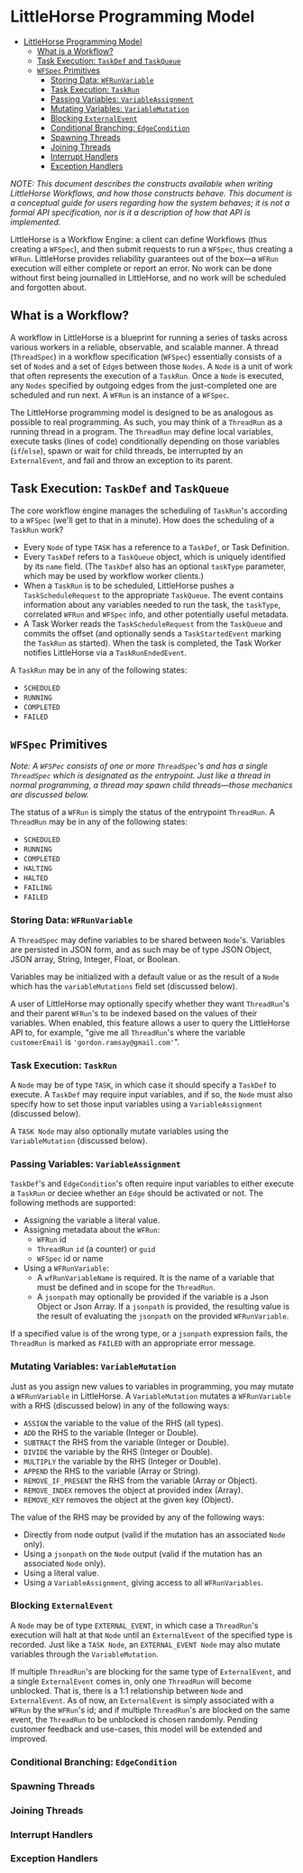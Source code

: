 # LittleHorse Programming Model

<!-- TOC -->

- [LittleHorse Programming Model](#littlehorse-programming-model)
  - [What is a Workflow?](#what-is-a-workflow)
  - [Task Execution: `TaskDef` and `TaskQueue`](#task-execution-taskdef-and-taskqueue)
  - [`WFSpec` Primitives](#wfspec-primitives)
    - [Storing Data: `WFRunVariable`](#storing-data-wfrunvariable)
    - [Task Execution: `TaskRun`](#task-execution-taskrun)
    - [Passing Variables: `VariableAssignment`](#passing-variables-variableassignment)
    - [Mutating Variables: `VariableMutation`](#mutating-variables-variablemutation)
    - [Blocking `ExternalEvent`](#blocking-externalevent)
    - [Conditional Branching: `EdgeCondition`](#conditional-branching-edgecondition)
    - [Spawning Threads](#spawning-threads)
    - [Joining Threads](#joining-threads)
    - [Interrupt Handlers](#interrupt-handlers)
    - [Exception Handlers](#exception-handlers)

<!-- /TOC -->

*NOTE: This document describes the constructs available when writing LittleHorse Workflows, and how those constructs behave. This document is a conceptual guide for users regarding how the system behaves; it is not a formal API specification, nor is it a description of how that API is implemented.*

LittleHorse is a Workflow Engine: a client can define Workflows (thus creating a `WFSpec`), and then submit requests to run a `WFSpec`, thus creating a `WFRun`. LittleHorse provides reliability guarantees out of the box—a `WFRun` execution will either complete or report an error. No work can be done without first being journalled in LittleHorse, and no work will be scheduled and forgotten about.

## What is a Workflow?

A workflow in LittleHorse is a blueprint for running a series of tasks across various workers in a reliable, observable, and scalable manner. A thread (`ThreadSpec`) in a workflow specification (`WFSpec`) essentially consists of a set of `Node`s and a set of `Edge`s between those `Nodes`. A `Node` is a unit of work that often represents the execution of a `TaskRun`. Once a `Node` is executed, any `Nodes` specified by outgoing edges from the just-completed one are scheduled and run next. A `WFRun` is an instance of a `WFSpec`.

The LittleHorse programming model is designed to be as analogous as possible to real programming. As such, you may think of a `ThreadRun` as a running thread in a program. The `ThreadRun` may define local variables, execute tasks (lines of code) conditionally depending on those variables (`if`/`else`), spawn or wait for child threads, be interrupted by an `ExternalEvent`, and fail and throw an exception to its parent.

## Task Execution: `TaskDef` and `TaskQueue`
The core workflow engine manages the scheduling of `TaskRun`'s according to a `WFSpec` (we'll get to that in a minute). How does the scheduling of a `TaskRun` work?

* Every `Node` of type `TASK` has a reference to a `TaskDef`, or Task Definition.
* Every `TaskDef` refers to a `TaskQueue` object, which is uniquely identified by its `name` field. (The `TaskDef` also has an optional `taskType` parameter, which may be used by workflow worker clients.)
* When a `TaskRun` is to be scheduled, LittleHorse pushes a `TaskScheduleRequest` to the appropriate `TaskQueue`. The event contains information about any variables needed to run the task, the `taskType`, correlated `WFRun` and `WFSpec` info, and other potentially useful metadata.
* A Task Worker reads the `TaskScheduleRequest` from the `TaskQueue` and commits the offset (and optionally sends a `TaskStartedEvent` marking the `TaskRun` as started). When the task is completed, the Task Worker notifies LittleHorse via a `TaskRunEndedEvent`.

A `TaskRun` may be in any of the following states:
* `SCHEDULED`
* `RUNNING`
* `COMPLETED`
* `FAILED`

## `WFSpec` Primitives
*Note: A `WFSPec` consists of one or more `ThreadSpec`'s and has a single `ThreadSpec` which is designated as the entrypoint. Just like a thread in normal programming, a thread may spawn child threads—those mechanics are discussed below.*

The status of a `WFRun` is simply the status of the entrypoint `ThreadRun`. A `ThreadRun` may be in any of the following states:
* `SCHEDULED`
* `RUNNING`
* `COMPLETED`
* `HALTING`
* `HALTED`
* `FAILING`
* `FAILED`

### Storing Data: `WFRunVariable`
A `ThreadSpec` may define variables to be shared between `Node`'s. Variables are persisted in JSON form, and as such may be of type JSON Object, JSON array, String, Integer, Float, or Boolean.

Variables may be initialized with a default value or as the result of a `Node` which has the `variableMutations` field set (discussed below).

A user of LittleHorse may optionally specify whether they want `ThreadRun`'s and their parent `WFRun`'s to be indexed based on the values of their variables. When enabled, this feature allows a user to query the LittleHorse API to, for example, "give me all `ThreadRun`'s where the variable `customerEmail` is `'gordon.ramsay@gmail.com'`".

### Task Execution: `TaskRun`
A `Node` may be of type `TASK`, in which case it should specify a `TaskDef` to execute. A `TaskDef` may require input variables, and if so, the `Node` must also specify how to set those input variables using a `VariableAssignment` (discussed below).

A `TASK Node` may also optionally mutate variables using the `VariableMutation` (discussed below).

### Passing Variables: `VariableAssignment`
`TaskDef`'s and `EdgeCondition`'s often require input variables to either execute a `TaskRun` or deciee whether an `Edge` should be activated or not.  The following methods are supported:
* Assigning the variable a literal value.
* Assigning metadata about the `WFRun`:
  * `WFRun` id
  * `ThreadRun` `id` (a counter) or `guid`
  * `WFSpec` id or name
* Using a `WFRunVariable`:
  * A `wfRunVariableName` is required. It is the name of a variable that must be defined and in scope for the `ThreadRun`.
  * A `jsonpath` may optionally be provided if the variable is a Json Object or Json Array. If a `jsonpath` is provided, the resulting value is the result of evaluating the `jsonpath` on the provided `WFRunVariable`.

If a specified value is of the wrong type, or a `jsonpath` expression fails, the `ThreadRun` is marked as `FAILED` with an appropriate error message.

### Mutating Variables: `VariableMutation`
Just as you assign new values to variables in programming, you may mutate a `WFRunVariable` in LittleHorse. A `VariableMutation` mutates a `WFRunVariable` with a RHS (discussed below) in any of the following ways:
* `ASSIGN` the variable to the value of the RHS (all types).
* `ADD` the RHS to the variable (Integer or Double).
* `SUBTRACT` the RHS from the variable (Integer or Double).
* `DIVIDE` the variable by the RHS (Integer or Double).
* `MULTIPLY` the variable by the RHS (Integer or Double).
* `APPEND` the RHS to the variable (Array or String).
* `REMOVE_IF_PRESENT` the RHS from the variable (Array or Object).
* `REMOVE_INDEX` removes the object at provided index (Array).
* `REMOVE_KEY` removes the object at the given key (Object).

The value of the RHS may be provided by any of the following ways:
* Directly from node output (valid if the mutation has an associated `Node` only).
* Using a `jsonpath` on the `Node` output (valid if the mutation has an associated `Node` only).
* Using a literal value.
* Using a `VariableAssignment`, giving access to all `WFRunVariables`.

### Blocking `ExternalEvent`

A `Node` may be of type `EXTERNAL_EVENT`, in which case a `ThreadRun`'s execution will halt at that `Node` until an `ExternalEvent` of the specified type is recorded. Just like a `TASK Node`, an `EXTERNAL_EVENT Node` may also mutate variables through the `VariableMutation`.

If multiple `ThreadRun`'s are blocking for the same type of `ExternalEvent`, and a single `ExternalEvent` comes in, only one `ThreadRun` will become unblocked. That is, there is a 1:1 relationship between `Node` and `ExternalEvent`. As of now, an `ExternalEvent` is simply associated with a `WFRun` by the `WFRun`'s id; and if multiple `ThreadRun`'s are blocked on the same event, the `ThreadRun` to be unblocked is chosen randomly. Pending customer feedback and use-cases, this model will be extended and improved.

### Conditional Branching: `EdgeCondition`


### Spawning Threads

### Joining Threads

### Interrupt Handlers

### Exception Handlers
